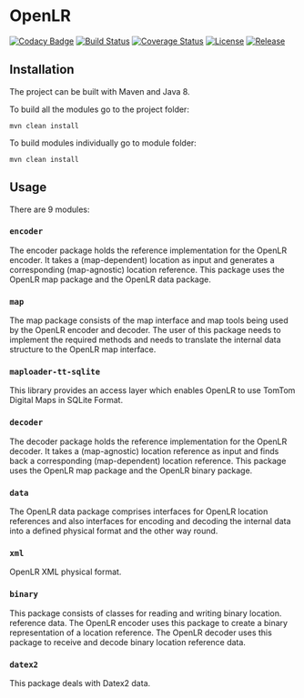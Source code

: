 # OpenLR

[![Codacy Badge](https://api.codacy.com/project/badge/Grade/7d866929be7c43cdae32dac4be3eaa6f)](https://www.codacy.com/app/rijnb/openlr?utm_source=github.com&amp;utm_medium=referral&amp;utm_content=tomtom-international/openlr&amp;utm_campaign=Badge_Grade)
[![Build Status](https://img.shields.io/travis/tomtom-international/openlr.svg?branch=master)](https://travis-ci.org/tomtom-international/openlr?branch=master)
[![Coverage Status](https://coveralls.io/repos/github/tomtom-international/openlr/badge.svg?branch=master)](https://coveralls.io/github/tomtom-international/openlr?branch=master)
[![License](http://img.shields.io/badge/license-APACHE2-blue.svg)]()
[![Release](https://img.shields.io/github/release/tomtom-international/openlr.svg?maxAge=3600)](https://github.com/tomtom-international/openlr/releases)

## Installation
The project can be built with Maven and Java 8.

To build all the modules go to the project folder:

```maven
mvn clean install
```

To build modules individually go to module folder:


```maven
mvn clean install
```

## Usage

There are 9 modules:

### `encoder`
The encoder package holds the reference implementation for the OpenLR encoder. 
It takes a (map-dependent) location as input and generates a corresponding (map-agnostic) 
location reference. This package uses the OpenLR map package and the OpenLR data package.

### `map`
The map package consists of the map interface and map tools being used by the 
OpenLR encoder and decoder. The user of this package needs to implement the required 
methods and needs to translate the internal data structure to the OpenLR map interface.

### `maploader-tt-sqlite`
This library provides an access layer which enables OpenLR to use
TomTom Digital Maps in SQLite Format.

### `decoder`
The decoder package holds the reference implementation for the OpenLR decoder. 
It takes a (map-agnostic) location reference as input and finds back a corresponding (map-dependent) 
location reference. This package uses the OpenLR map package and the OpenLR binary package.

### `data`
The OpenLR data package comprises interfaces for OpenLR location references and also 
interfaces for encoding and decoding the internal data into a defined physical format and the 
other way round.

### `xml`
OpenLR XML physical format.

### `binary`
This package consists of classes for reading and writing binary location. 
reference data. The OpenLR encoder uses this package to create a binary representation of a location reference. The OpenLR decoder uses this package to receive and decode binary location reference data.

### `datex2`
This package deals with Datex2 data.
